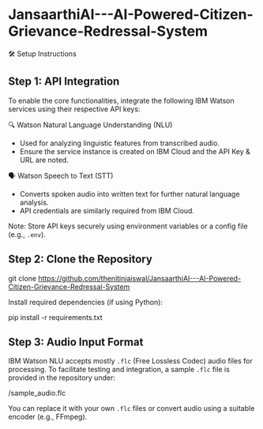 ﻿# JansaarthiAI---AI-Powered-Citizen-Grievance-Redressal-System


🛠️ Setup Instructions

Step 1: API Integration
------------------------

To enable the core functionalities, integrate the following IBM Watson services using their respective API keys:

🔍 Watson Natural Language Understanding (NLU)
- Used for analyzing linguistic features from transcribed audio.
- Ensure the service instance is created on IBM Cloud and the API Key & URL are noted.

🗣️ Watson Speech to Text (STT)
- Converts spoken audio into written text for further natural language analysis.
- API credentials are similarly required from IBM Cloud.

Note: Store API keys securely using environment variables or a config file (e.g., `.env`).


Step 2: Clone the Repository
-----------------------------

git clone https://github.com/thenitinjaiswal/JansaarthiAI---AI-Powered-Citizen-Grievance-Redressal-System 

Install required dependencies (if using Python):

pip install -r requirements.txt


Step 3: Audio Input Format
---------------------------

IBM Watson NLU accepts mostly `.flc` (Free Lossless Codec) audio files for processing.
To facilitate testing and integration, a sample `.flc` file is provided in the repository under:

/sample_audio.flc

You can replace it with your own `.flc` files or convert audio using a suitable encoder (e.g., FFmpeg).

